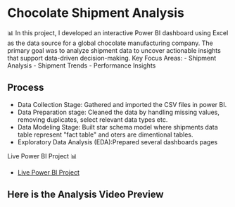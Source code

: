# Chocolate Shipment Analysis
📊 In this project, I developed an interactive Power BI dashboard using Excel as the data source for a global chocolate manufacturing company. The primary goal was to analyze shipment data to uncover actionable insights that support data-driven decision-making.
Key Focus Areas: - Shipment Analysis
                 - Shipment Trends
                 - Performance Insights

## Process
- Data Collection Stage: Gathered and imported the CSV files in power BI.
- Data Preparation stage: Cleaned the data by handling missing values, removing duplicates, select relevant data types etc.
- Data Modeling Stage: Built star schema model where shipments data table represent "fact table" and oters are dimentional tables.
- Exploratory Data Analysis (EDA):Prepared several dashboards pages 

Live Power BI Project 📊
- <a href= "https://app.powerbi.com/links/IGhDe_FTT4?ctid=676bf922-4cd3-4dd6-a862-cb5021f07531&pbi_source=linkShare&bookmarkGuid=93e5a90a-c41d-4e45-9fe1-2888102cc421">Live Power BI Project</a>

## Here is the Analysis Video Preview

